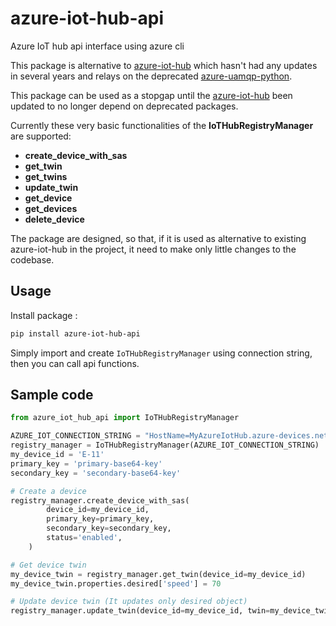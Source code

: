 # azure-iot-hub-api
Azure IoT hub api interface using azure cli

This package is alternative to [azure-iot-hub](https://pypi.org/project/azure-iot-hub/) which hasn't had any updates in several years and relays on the deprecated [azure-uamqp-python](https://github.com/Azure/azure-uamqp-python).

This package can be used as a stopgap until the [azure-iot-hub](https://pypi.org/project/azure-iot-hub/) been updated to no longer depend on deprecated packages.

Currently these very basic functionalities of the **IoTHubRegistryManager** are supported:

- **create_device_with_sas**
- **get_twin**
- **get_twins**
- **update_twin**
- **get_device**
- **get_devices**
- **delete_device**

The package are designed, so that, if it is used as alternative to existing azure-iot-hub in the project, it need to make only little changes to the codebase.

## Usage

Install package :

```bash
pip install azure-iot-hub-api
```

Simply import and create ``IoTHubRegistryManager`` using connection string, then you can call api functions.

## Sample code

```python
from azure_iot_hub_api import IoTHubRegistryManager

AZURE_IOT_CONNECTION_STRING = "HostName=MyAzureIotHub.azure-devices.net;SharedAccessKeyName=xxx;SharedAccessKey=xxxxxxxxxxxxxx"
registry_manager = IoTHubRegistryManager(AZURE_IOT_CONNECTION_STRING)
my_device_id = 'E-11'
primary_key = 'primary-base64-key'
secondary_key = 'secondary-base64-key'

# Create a device
registry_manager.create_device_with_sas(
        device_id=my_device_id,
        primary_key=primary_key,
        secondary_key=secondary_key,
        status='enabled',
    )

# Get device twin
my_device_twin = registry_manager.get_twin(device_id=my_device_id)
my_device_twin.properties.desired['speed'] = 70

# Update device twin (It updates only desired object)
registry_manager.update_twin(device_id=my_device_id, twin=my_device_twin)

```





